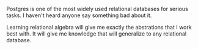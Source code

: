 Postgres is one of the most widely used relational databases for serious tasks. I haven't heard anyone say something bad about it.

Learning relational algebra will give me exactly the abstrations that I work best with. It will give me knowledge that will generalize to any relational database.